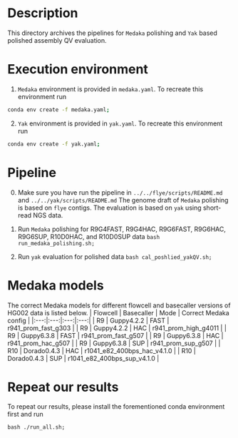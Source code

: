 # Description
This directory archives the pipelines for `Medaka` polishing and `Yak` based polished assembly QV evaluation.


# Execution environment
1. `Medaka` environment is provided in `medaka.yaml`. To recreate this environment run
```bash
conda env create -f medaka.yaml;
```

2. `Yak` environment is provided in `yak.yaml`. To recreate this environment run
```bash
conda env create -f yak.yaml;
```


# Pipeline
0. Make sure you have run the pipeline in `../../flye/scripts/README.md` and `../../yak/scripts/README.md`
The genome draft of `Medaka` polishing is based on `flye` contigs. The evaluation is based on `yak` using short-read NGS data.


1. Run `Medaka` polishing for R9G4FAST, R9G4HAC, R9G6FAST, R9G6HAC, R9G6SUP, R10D0HAC, and R10D0SUP data
`bash run_medaka_polishing.sh;`


2. Run `yak` evaluation for polished data
`bash cal_poshlied_yakQV.sh;`

# Medaka models
The correct Medaka models for different flowcell and basecaller versions of HG002 data is listed below.
| Flowcell | Basecaller | Mode | Correct Medaka config |
|:---:|:---:|:---:|:---:|
| R9 | Guppy4.2.2 | FAST | r941_prom_fast_g303 |
| R9 | Guppy4.2.2 | HAC | r941_prom_high_g4011 |
| R9 | Guppy6.3.8 | FAST | r941_prom_fast_g507 |
| R9 | Guppy6.3.8 | HAC | r941_prom_hac_g507 |
| R9 | Guppy6.3.8 | SUP | r941_prom_sup_g507 |
| R10 | Dorado0.4.3 | HAC | r1041_e82_400bps_hac_v4.1.0 |
| R10 | Dorado0.4.3 | SUP | r1041_e82_400bps_sup_v4.1.0 |




# Repeat our results
To repeat our results, please install the forementioned conda environment first and run
```
bash ./run_all.sh;
```

